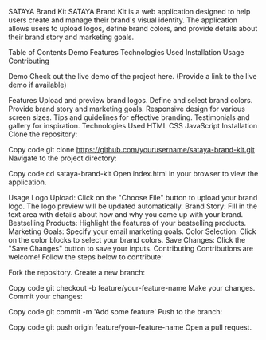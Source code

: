 SATAYA Brand Kit
SATAYA Brand Kit is a web application designed to help users create and manage their brand's visual identity. The application allows users to upload logos, define brand colors, and provide details about their brand story and marketing goals.

Table of Contents
Demo
Features
Technologies Used
Installation
Usage
Contributing

Demo
Check out the live demo of the project here. (Provide a link to the live demo if available)

Features
Upload and preview brand logos.
Define and select brand colors.
Provide brand story and marketing goals.
Responsive design for various screen sizes.
Tips and guidelines for effective branding.
Testimonials and gallery for inspiration.
Technologies Used
HTML
CSS
JavaScript
Installation
Clone the repository:

Copy code
git clone https://github.com/yourusername/sataya-brand-kit.git
Navigate to the project directory:

Copy code
cd sataya-brand-kit
Open index.html in your browser to view the application.

Usage
Logo Upload: Click on the "Choose File" button to upload your brand logo. The logo preview will be updated automatically.
Brand Story: Fill in the text area with details about how and why you came up with your brand.
Bestselling Products: Highlight the features of your bestselling products.
Marketing Goals: Specify your email marketing goals.
Color Selection: Click on the color blocks to select your brand colors.
Save Changes: Click the "Save Changes" button to save your inputs.
Contributing
Contributions are welcome! Follow the steps below to contribute:

Fork the repository.
Create a new branch:

Copy code
git checkout -b feature/your-feature-name
Make your changes.
Commit your changes:

Copy code
git commit -m 'Add some feature'
Push to the branch:

Copy code
git push origin feature/your-feature-name
Open a pull request.
